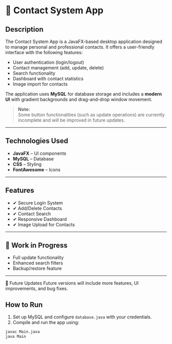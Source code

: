 # 📇 Contact System App

## Description
The Contact System App is a JavaFX-based desktop application designed to manage personal and professional contacts. It offers a user-friendly interface with the following features:

- User authentication (login/logout)
- Contact management (add, update, delete)
- Search functionality
- Dashboard with contact statistics
- Image import for contacts

The application uses **MySQL** for database storage and includes a **modern UI** with gradient backgrounds and drag-and-drop window movement.

> **Note:**  
> Some button functionalities (such as update operations) are currently incomplete and will be improved in future updates.

---

## Technologies Used

- **JavaFX** – UI components  
- **MySQL** – Database  
- **CSS** – Styling  
- **FontAwesome** – Icons  

---

## Features

- ✔ Secure Login System  
- ✔ Add/Delete Contacts  
- ✔ Contact Search  
- ✔ Responsive Dashboard  
- ✔ Image Upload for Contacts  

---

## 🚧 Work in Progress

- Full update functionality  
- Enhanced search filters  
- Backup/restore feature  

---
📌 Future Updates
Future versions will include more features, UI improvements, and bug fixes.

## How to Run

1. Set up MySQL and configure `database.java` with your credentials.
2. Compile and run the app using:

```bash
javac Main.java  
java Main
